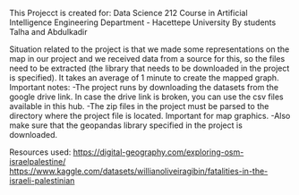 This Projecct is created for:
Data Science 212 Course in Artificial Intelligence Engineering Department - Hacettepe University
By students Talha and Abdulkadir

Situation related to the project is that we made some representations on the map in our project
and we received data from a source for this, so the files need to be extracted (the library that needs to be downloaded in the project is specified).
It takes an average of 1 minute to create the mapped graph.
Important notes:
 -The project runs by downloading the datasets from the google drive link. In case the drive link is broken, you can use the csv files available in this hub.
 -The zip files in the project must be parsed to the directory where the project file is located. Important for map graphics.
 -Also make sure that the geopandas library specified in the project is downloaded.


Resources used: 
https://digital-geography.com/exploring-osm-israelpalestine/
https://www.kaggle.com/datasets/willianoliveiragibin/fatalities-in-the-israeli-palestinian

